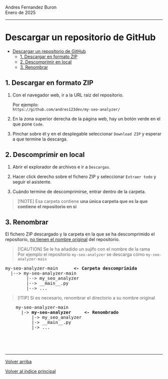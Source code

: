 Andres Fernandez Buron  
Enero de 2025  
<hr>  

# Descargar un repositorio de GitHub  

- [Descargar un repositorio de GitHub](#descargar-un-repositorio-de-github)
  - [1. Descargar en formato ZIP](#1-descargar-en-formato-zip)
  - [2. Descomprimir en local](#2-descomprimir-en-local)
  - [3. Renombrar](#3-renombrar)

## 1. Descargar en formato ZIP

1. Con el navegador web, ir a la URL raíz del repositorio.  
   
    Por ejemplo:  
    ```https://github.com/andres123dev/my-seo-analyzer/```

2. En la zona superior derecha de la página web, hay un botón verde en el que pone ```Code```.  

3. Pinchar sobre él y en el desplegable seleccionar ```Download ZIP``` y esperar a que termine la descarga.  


## 2. Descomprimir en local

1. Abrir el explorador de archivos e ir a ```Descargas```.  

2. Hacer click derecho sobre el fichero ZIP y seleccionar ```Extraer todo``` y seguir el asistente.  

3. Cuándo termine de descomprimirse, entrar dentro de la carpeta.  


> [!NOTE] Esa carpeta contiene **una única carpeta que es la que contiene el repositorio en si**

## 3. Renombrar

El fichero ZIP descargado y la carpeta en la que se ha descomprimido el repositorio, <u>no tienen el nombre original</u> del repositorio.  

> [!CAUTION] Se le ha añadido un sujifo con el nombre de la rama  
> Por ejemplo el repositorio ```my-seo-analyzer```  se descarga cómo ```my-seo-analyzer-main```

<pre>
my-seo-analyzer-main      <b><- Carpeta descomprimida</b>
  |--> my-seo-analyzer-main
        |--> my_seo_analyzer
        |--> __main__.py
        |--> ...
</pre>

> [!TIP] Si es necesario, renombrar el directorio a su nombre original

  <pre>
    my-seo-analyzer-main
      |-> <b>my-seo-analyzer</b>     <b><- Renombrado</b>
          |-> my_seo_analyzer
          |-> __main__.py
          |-> ...
  </pre>

<br>
<br>
<hr>

[Volver arriba](#descargar-un-repositorio-de-github)  

[Volver al índice principal](../README.md)  
